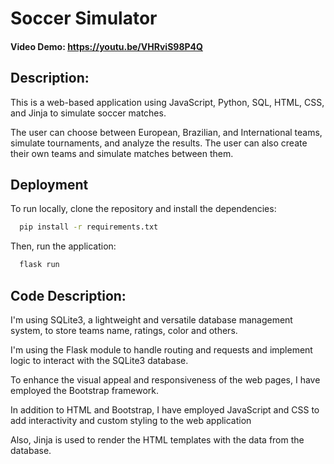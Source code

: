 # Soccer Simulator
#### Video Demo: https://youtu.be/VHRviS98P4Q

## Description:
This is a web-based application using JavaScript, Python, SQL, HTML, CSS, and Jinja to simulate soccer matches. 

The user can choose between European, Brazilian, and International teams, simulate tournaments, and analyze the results. The user can also create their own teams and simulate matches between them.

## Deployment

To run locally, clone the repository and install the dependencies:

```bash
  pip install -r requirements.txt
```
Then, run the application:

```bash
  flask run
```
## Code Description:

I'm using SQLite3, a lightweight and versatile database management system, to store teams name, ratings, color and others.

I'm using the Flask module to handle routing and requests and implement logic to interact with the SQLite3 database.

To enhance the visual appeal and responsiveness of the web pages, I have employed the Bootstrap framework.

In addition to HTML and Bootstrap, I have employed JavaScript and CSS to add interactivity and custom styling to the web application

Also, Jinja is used to render the HTML templates with the data from the database.
